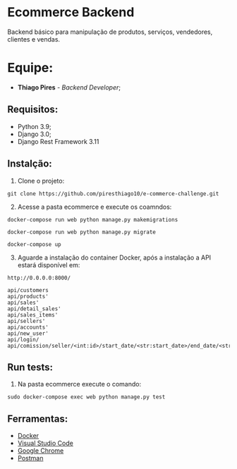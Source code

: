 # Ecommerce Backend

Backend básico para manipulação de produtos, serviços, vendedores, clientes e vendas.

# Equipe:

* **Thiago Pires** - *Backend Developer*;

## Requisitos:

* Python 3.9;
* Django 3.0;
* Django Rest Framework 3.11

## Instalção:

1. Clone o projeto:
```
git clone https://github.com/piresthiago10/e-commerce-challenge.git
```
2. Acesse a pasta ecommerce e execute os coamndos:
```
docker-compose run web python manage.py makemigrations

docker-compose run web python manage.py migrate

docker-compose up
```
3. Aguarde a instalação do container Docker, após a instalação a API estará disponível em:
```
http://0.0.0.0:8000/

api/customers
api/products'
api/sales'
api/detail_sales'
api/sales_items'
api/sellers'
api/accounts'
api/new_user'
api/login/
api/comission/seller/<int:id>/start_date/<str:start_date>/end_date/<str:end_date>/
```

## Run tests:
1. Na pasta ecommerce execute o comando:
```
sudo docker-compose exec web python manage.py test
```

## Ferramentas:

* [Docker](https://www.docker.com/)
* [Visual Studio Code](https://code.visualstudio.com/)
* [Google Chrome](https://www.google.pt/intl/pt-PT/chrome/?brand=CHBD&gclid=Cj0KCQjwn_LrBRD4ARIsAFEQFKt3kLTIsdU6a-sk3FKsxrhplkKaYNHo6Pt3aRbaEAJ3TK4fZslZmtUaAvHVEALw_wcB&gclsrc=aw)
* [Postman](https://www.postman.com/)
